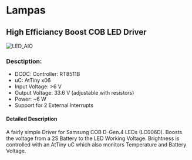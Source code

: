 # Lampas
## High Efficiancy Boost COB LED Driver
![LED_AIO](https://github.com/LukaJer/Lampas/assets/13017970/7ea9c144-5dd5-4544-b0b8-9ed9443f0ed3)
### Desctiption:  
- DCDC: Controller: RT8511B
- uC: AtTiny x06
- Input Voltage: >6 V
- Output Voltage: 33.6 V (adjustable with resistors)
- Power: ~6 W
- Support for 2 External Interrupts
#### Detailed Description  
A fairly simple Driver for Samsung COB D-Gen.4 LEDs (LC006D). Boosts the voltage from a 2S Battery to the LED Working Voltage. Brightness is controlled with an AtTiny uC which also monitors Temperature and Battery Voltage.


